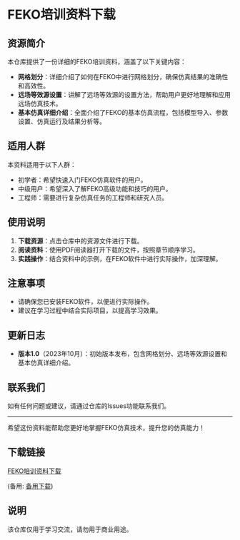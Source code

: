 # FEKO培训资料下载

## 资源简介
本仓库提供了一份详细的FEKO培训资料，涵盖了以下关键内容：

- **网格划分**：详细介绍了如何在FEKO中进行网格划分，确保仿真结果的准确性和高效性。
- **远场等效源设置**：讲解了远场等效源的设置方法，帮助用户更好地理解和应用远场仿真技术。
- **基本仿真详细介绍**：全面介绍了FEKO的基本仿真流程，包括模型导入、参数设置、仿真运行及结果分析等。

## 适用人群
本资料适用于以下人群：

- 初学者：希望快速入门FEKO仿真软件的用户。
- 中级用户：希望深入了解FEKO高级功能和技巧的用户。
- 工程师：需要进行复杂仿真任务的工程师和研究人员。

## 使用说明
1. **下载资源**：点击仓库中的资源文件进行下载。
2. **阅读资料**：使用PDF阅读器打开下载的文件，按照章节顺序学习。
3. **实践操作**：结合资料中的示例，在FEKO软件中进行实际操作，加深理解。

## 注意事项
- 请确保您已安装FEKO软件，以便进行实际操作。
- 建议在学习过程中结合实际项目，以提高学习效果。

## 更新日志
- **版本1.0**（2023年10月）：初始版本发布，包含网格划分、远场等效源设置和基本仿真详细介绍。

## 联系我们
如有任何问题或建议，请通过仓库的Issues功能联系我们。

---

希望这份资料能帮助您更好地掌握FEKO仿真技术，提升您的仿真能力！

## 下载链接
[FEKO培训资料下载](https://pan.quark.cn/s/9d85261f0b99) 

(备用: [备用下载](https://pan.baidu.com/s/13ZUxmSvu98lO3BWqba_3EQ?pwd=1234))

## 说明

该仓库仅用于学习交流，请勿用于商业用途。
